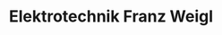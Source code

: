 ---
title: "Elektrotechnik Franz Weigl"
url: /fuerstenfeldbruck/elektrotechnik-franz-weigl/
shop: Elektronik
---
